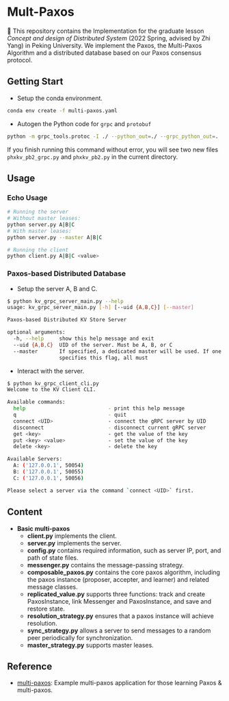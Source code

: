 # Mult-Paxos
🏮 This repository contains the Implementation for the graduate lesson *Concept and design of Distributed System* (2022 Spring, advised by Zhi Yang) in Peking University. 
We implement the Paxos, the Multi-Paxos Algorithm and a distributed database based on our Paxos consensus protocol.
## Getting Start
- Setup the conda environment.
```bash
conda env create -f multi-paxos.yaml
```
- Autogen the Python code for `grpc` and `protobuf`
```bash
python -m grpc_tools.protoc -I ./ --python_out=./ --grpc_python_out=. ./phxkv.proto
```
If you finish running this command without error, you will see two new files `phxkv_pb2_grpc.py` and `phxkv_pb2.py` in the current directory.
## Usage

### Echo Usage

```bash
# Running the server
# Without master leases:
python server.py A|B|C
# With master leases:
python server.py --master A|B|C

# Running the client
python client.py A|B|C <value>
```

### Paxos-based Distributed Database

- Setup the server A, B and C.
```bash
$ python kv_grpc_server_main.py --help
usage: kv_grpc_server_main.py [-h] [--uid {A,B,C}] [--master]

Paxos-based Distributed KV Store Server

optional arguments:
  -h, --help     show this help message and exit
  --uid {A,B,C}  UID of the server. Must be A, B, or C
  --master       If specified, a dedicated master will be used. If one server
                 specifies this flag, all must         
```
- Interact with the server.
```bash
$ python kv_grpc_client_cli.py
Welcome to the KV Client CLI.

Available commands:
  help                           - print this help message
  q                              - quit
  connect <UID>                  - connect the gRPC server by UID
  disconnect                     - disconnect current gRPC server
  get <key>                      - get the value of the key
  put <key> <value>              - set the value of the key
  delete <key>                   - delete the key

Available Servers:
  A: ('127.0.0.1', 50054)
  B: ('127.0.0.1', 50055)
  C: ('127.0.0.1', 50056)

Please select a server via the command `connect <UID>` first.
```

## Content 
- **Basic multi-paxos**
    - **client.py** implements the client.
    - **server.py** implements the server.
    - **config.py** contains required information, such as server IP, port, and path of state files.
    - **messenger.py** contains the message-passing strategy.
    - **composable_paxos.py** contains the core paxos algorithm, including the paxos instance (proposer, accepter, and learner) and related message classes.
    - **replicated_value.py** supports three functions: track and create PaxosInstance, link Messenger and PaxosInstance, and save and restore state.
    - **resolution_strategy.py** ensures that a paxos instance will achieve resolution.
    - **sync_strategy.py** allows a server to send messages to a random peer periodically for synchronization.
    - **master_strategy.py** supports master leases.

## Reference

- [multi-paxos](https://github.com/cocagne/multi-paxos-example): Example multi-paxos application for those learning Paxos & multi-paxos.